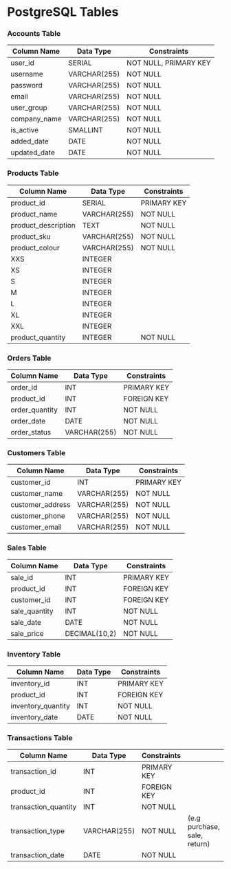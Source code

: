 # PostgreSQL Tables

### Accounts Table

| Column Name  | Data Type    | Constraints           |
| ------------ | ------------ | --------------------- |
| user_id      | SERIAL       | NOT NULL, PRIMARY KEY |
| username     | VARCHAR(255) | NOT NULL              |
| password     | VARCHAR(255) | NOT NULL              |
| email        | VARCHAR(255) | NOT NULL              |
| user_group   | VARCHAR(255) | NOT NULL              |
| company_name | VARCHAR(255) | NOT NULL              |
| is_active    | SMALLINT     | NOT NULL              |
| added_date   | DATE         | NOT NULL              |
| updated_date | DATE         | NOT NULL              |

### Products Table

| Column Name         | Data Type    | Constraints |
| ------------------- | ------------ | ----------- |
| product_id          | SERIAL       | PRIMARY KEY |
| product_name        | VARCHAR(255) | NOT NULL    |
| product_description | TEXT         | NOT NULL    |
| product_sku         | VARCHAR(255) | NOT NULL    |
| product_colour      | VARCHAR(255) | NOT NULL    |
| XXS                 | INTEGER      |             |
| XS                  | INTEGER      |             |
| S                   | INTEGER      |             |
| M                   | INTEGER      |             |
| L                   | INTEGER      |             |
| XL                  | INTEGER      |             |
| XXL                 | INTEGER      |             |
| product_quantity    | INTEGER      | NOT NULL    |

### Orders Table

| Column Name    | Data Type    | Constraints |
| -------------- | ------------ | ----------- |
| order_id       | INT          | PRIMARY KEY |
| product_id     | INT          | FOREIGN KEY |
| order_quantity | INT          | NOT NULL    |
| order_date     | DATE         | NOT NULL    |
| order_status   | VARCHAR(255) | NOT NULL    |

### Customers Table

| Column Name      | Data Type    | Constraints |
| ---------------- | ------------ | ----------- |
| customer_id      | INT          | PRIMARY KEY |
| customer_name    | VARCHAR(255) | NOT NULL    |
| customer_address | VARCHAR(255) | NOT NULL    |
| customer_phone   | VARCHAR(255) | NOT NULL    |
| customer_email   | VARCHAR(255) | NOT NULL    |

### Sales Table

| Column Name   | Data Type     | Constraints |
| ------------- | ------------- | ----------- |
| sale_id       | INT           | PRIMARY KEY |
| product_id    | INT           | FOREIGN KEY |
| customer_id   | INT           | FOREIGN KEY |
| sale_quantity | INT           | NOT NULL    |
| sale_date     | DATE          | NOT NULL    |
| sale_price    | DECIMAL(10,2) | NOT NULL    |

### Inventory Table

| Column Name        | Data Type | Constraints |
| ------------------ | --------- | ----------- |
| inventory_id       | INT       | PRIMARY KEY |
| product_id         | INT       | FOREIGN KEY |
| inventory_quantity | INT       | NOT NULL    |
| inventory_date     | DATE      | NOT NULL    |

### Transactions Table

| Column Name          | Data Type    | Constraints |                              |
| -------------------- | ------------ | ----------- | ---------------------------- |
| transaction_id       | INT          | PRIMARY KEY |                              |
| product_id           | INT          | FOREIGN KEY |                              |
| transaction_quantity | INT          | NOT NULL    |                              |
| transaction_type     | VARCHAR(255) | NOT NULL    | (e.g purchase, sale, return) |
| transaction_date     | DATE         | NOT NULL    |                              |
